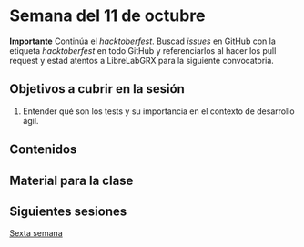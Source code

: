 # Semana del 11 de octubre

**Importante** Continúa el _hacktoberfest_. Buscad _issues_ en GitHub con la
etiqueta _hacktoberfest_ en todo GitHub y referenciarlos al hacer los
pull request y estad atentos a LibreLabGRX para la siguiente convocatoria.

## Objetivos a cubrir en la sesión

1. Entender qué son los tests y su importancia en el contexto de desarrollo ágil.

## Contenidos

## Material para la clase

## Siguientes sesiones

[Sexta semana](semana-06.md)
